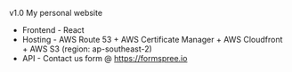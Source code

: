 v1.0
My personal website
 * Frontend - React
 * Hosting - AWS Route 53 + AWS Certificate Manager + AWS Cloudfront + AWS S3 (region: ap-southeast-2)
 * API - Contact us form @ https://formspree.io